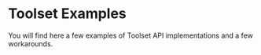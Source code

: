 # Toolset Examples

You will find here a few examples of Toolset API implementations and a few workarounds.
